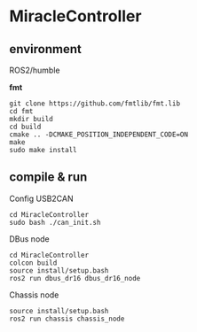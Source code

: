 # MiracleController
## environment

ROS2/humble

**fmt**

```
git clone https://github.com/fmtlib/fmt.lib
cd fmt
mkdir build
cd build
cmake .. -DCMAKE_POSITION_INDEPENDENT_CODE=ON
make
sudo make install
```

## compile & run

Config USB2CAN

```
cd MiracleController
sudo bash ./can_init.sh
```

DBus node

```
cd MiracleController
colcon build
source install/setup.bash
ros2 run dbus_dr16 dbus_dr16_node
```

Chassis node

```
source install/setup.bash
ros2 run chassis chassis_node
```

